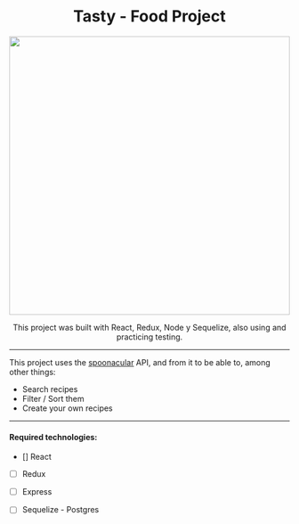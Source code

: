 

<h1 align="center"> Tasty - Food Project </h1>

<p align="right">
  <img height="500" width="100%" src="http://salsaritas.johngroupinteractive.com/wp-content/uploads/2017/06/enchilada-bg.jpg" />
</p>



<p align="center">This project was built with React, Redux, Node y Sequelize, also using and practicing testing.</p>


<hr>

This project uses the [spoonacular](https://spoonacular.com/food-api) API, and from it to be able to, among other things:

  - Search recipes
  - Filter / Sort them
  - Create your own recipes

<hr>

#### Required technologies:
- [] React
- [ ] Redux
- [ ] Express
- [ ] Sequelize - Postgres


